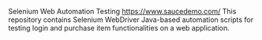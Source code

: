 Selenium Web Automation Testing
https://www.saucedemo.com/
This repository contains Selenium WebDriver Java-based automation scripts for testing login and purchase item functionalities on a web application.

